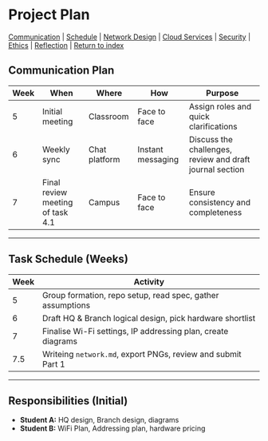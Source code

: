 # Project Plan


[Communication](#communication-plan) | [Schedule](#schedule) | [Network Design](./network.md) | [Cloud Services](./cloud.md) | [Security](./security.md) | [Ethics](./ethics.md) | [Reflection](./reflection.md) | [Return to index](./README.md)



## Communication Plan

| Week | When                       | Where      | How               | Purpose                                                      |
|------|----------------------------|------------|-------------------|--------------------------------------------------------------|
| 5    | Initial meeting            | Classroom  | Face to face      | Assign roles and quick clarifications                        |
| 6    | Weekly sync                | Chat platform | Instant messaging | Discuss the challenges, review and draft journal section     |
| 7    | Final review meeting of task 4.1 | Campus     | Face to face      | Ensure consistency and completeness                          |

---

## Task Schedule (Weeks)

| Week | Activity                                                                 |
|------|--------------------------------------------------------------------------|
| 5    | Group formation, repo setup, read spec, gather assumptions               |
| 6    | Draft HQ & Branch logical design, pick hardware shortlist                |
| 7    | Finalise Wi-Fi settings, IP addressing plan, create diagrams              |
| 7.5  | Writeing `network.md`, export PNGs, review and submit Part 1                 |

---

## Responsibilities (Initial)

- **Student A:** HQ design, Branch design, diagrams  
- **Student B:** WiFi Plan, Addressing plan, hardware pricing  
